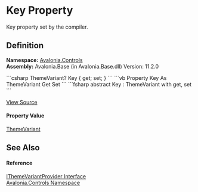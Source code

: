 # Key Property


Key property set by the compiler.



## Definition
**Namespace:** <a href="N_Avalonia_Controls">Avalonia.Controls</a>  
**Assembly:** Avalonia.Base (in Avalonia.Base.dll) Version: 11.2.0

<Tabs groupId="api-code-preview">
<TabItem value="csharp" label="C#">
```csharp
ThemeVariant? Key { get; set; }
```
</TabItem>
<TabItem value="vb" label="VB">
```vb
Property Key As ThemeVariant
	Get
	Set
```
</TabItem>
<TabItem value="fsharp" label="F#">
```fsharp
abstract Key : ThemeVariant with get, set
```
</TabItem>
</Tabs>



<a href="https://github.com/AvaloniaUI/Avalonia/tree/master/src/Avalonia.Base/Controls/IThemeVariantProvider.cs" title="View the source code">View Source</a>



#### Property Value
<a href="T_Avalonia_Styling_ThemeVariant">ThemeVariant</a>

## See Also


#### Reference
<a href="T_Avalonia_Controls_IThemeVariantProvider">IThemeVariantProvider Interface</a>  
<a href="N_Avalonia_Controls">Avalonia.Controls Namespace</a>  


